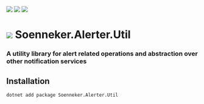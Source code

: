 ﻿[![](https://img.shields.io/nuget/v/soenneker.alerter.util.svg?style=for-the-badge)](https://www.nuget.org/packages/soenneker.alerter.util/)
[![](https://img.shields.io/github/actions/workflow/status/soenneker/soenneker.alerter.util/publish-package.yml?style=for-the-badge)](https://github.com/soenneker/soenneker.alerter.util/actions/workflows/publish-package.yml)
[![](https://img.shields.io/nuget/dt/soenneker.alerter.util.svg?style=for-the-badge)](https://www.nuget.org/packages/soenneker.alerter.util/)

# ![](https://user-images.githubusercontent.com/4441470/224455560-91ed3ee7-f510-4041-a8d2-3fc093025112.png) Soenneker.Alerter.Util
### A utility library for alert related operations and abstraction over other notification services

## Installation

```
dotnet add package Soenneker.Alerter.Util
```

